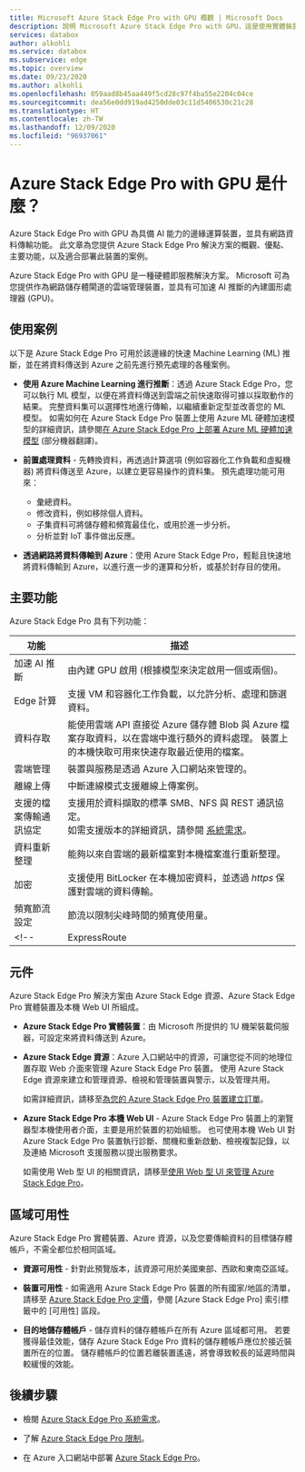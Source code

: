 ```yaml
---
title: Microsoft Azure Stack Edge Pro with GPU 概觀 | Microsoft Docs
description: 說明 Microsoft Azure Stack Edge Pro with GPU，這是使用實體裝置針對 Azure 進行網路型傳輸的儲存體解決方案。
services: databox
author: alkohli
ms.service: databox
ms.subservice: edge
ms.topic: overview
ms.date: 09/23/2020
ms.author: alkohli
ms.openlocfilehash: 059aad8b45aa449f5cd28c97f4ba55e2204c04ce
ms.sourcegitcommit: dea56e0dd919ad4250dde03c11d5406530c21c28
ms.translationtype: HT
ms.contentlocale: zh-TW
ms.lasthandoff: 12/09/2020
ms.locfileid: "96937061"
---
```

# <a name="what-is-azure-stack-edge-pro-with-gpu"></a>Azure Stack Edge Pro with GPU 是什麼？

Azure Stack Edge Pro with GPU 為具備 AI 能力的邊緣運算裝置，並具有網路資料傳輸功能。 此文章為您提供 Azure Stack Edge Pro 解決方案的概觀、優點、主要功能，以及適合部署此裝置的案例。

Azure Stack Edge Pro with GPU 是一種硬體即服務解決方案。 Microsoft 可為您提供作為網路儲存體閘道的雲端管理裝置，並具有可加速 AI 推斷的內建圖形處理器 (GPU)。 

## <a name="use-cases"></a>使用案例

以下是 Azure Stack Edge Pro 可用於該邊緣的快速 Machine Learning (ML) 推斷，並在將資料傳送到 Azure 之前先進行預先處理的各種案例。

- **使用 Azure Machine Learning 進行推斷**：透過 Azure Stack Edge Pro，您可以執行 ML 模型，以便在將資料傳送到雲端之前快速取得可據以採取動作的結果。 完整資料集可以選擇性地進行傳輸，以繼續重新定型並改善您的 ML 模型。 如需如何在 Azure Stack Edge Pro 裝置上使用 Azure ML 硬體加速模型的詳細資訊，請參閱[在 Azure Stack Edge Pro 上部署 Azure ML 硬體加速模型](../machine-learning/how-to-deploy-fpga-web-service.md#deploy-to-a-local-edge-server) \(部分機器翻譯\)。

- **前置處理資料** - 先轉換資料，再透過計算選項 (例如容器化工作負載和虛擬機器) 將資料傳送至 Azure，以建立更容易操作的資料集。 預先處理功能可用來： 

    - 彙總資料。
    - 修改資料，例如移除個人資料。
    - 子集資料可將儲存體和頻寬最佳化，或用於進一步分析。
    - 分析並對 IoT 事件做出反應。 

- **透過網路將資料傳輸到 Azure**：使用 Azure Stack Edge Pro，輕鬆且快速地將資料傳輸到 Azure，以進行進一步的運算和分析，或基於封存目的使用。 

## <a name="key-capabilities"></a>主要功能

Azure Stack Edge Pro 具有下列功能：

|功能 |描述  |
|---------|---------|
|加速 AI 推斷| 由內建 GPU 啟用 (根據模型來決定啟用一個或兩個)。|
|Edge 計算      |支援 VM 和容器化工作負載，以允許分析、處理和篩選資料。 |
|資料存取     | 能使用雲端 API 直接從 Azure 儲存體 Blob 與 Azure 檔案存取資料，以在雲端中進行額外的資料處理。 裝置上的本機快取可用來快速存取最近使用的檔案。|
|雲端管理     |裝置與服務是透過 Azure 入口網站來管理的。  |
|離線上傳     | 中斷連線模式支援離線上傳案例。|
|支援的檔案傳輸通訊協定      | 支援用於資料擷取的標準 SMB、NFS 與 REST 通訊協定。 <br> 如需支援版本的詳細資訊，請參閱 [ 系統需求](azure-stack-edge-system-requirements.md)。|
|資料重新整理     | 能夠以來自雲端的最新檔案對本機檔案進行重新整理。|
|加密    | 支援使用 BitLocker 在本機加密資料，並透過 *https* 保護對雲端的資料傳輸。|
|頻寬節流設定| 節流以限制尖峰時間的頻寬使用量。|
<!--|ExpressRoute | 透過 ExpressRoute 增加安全性。 使用對等互連組態，從本機裝置到雲端儲存體端點的流量會透過 ExpressRoute 傳輸。 如需詳細資訊，請參閱 [ExpressRoute 概觀](../expressroute/expressroute-introduction.md)。|-->

## <a name="components"></a>元件

Azure Stack Edge Pro 解決方案由 Azure Stack Edge 資源、Azure Stack Edge Pro 實體裝置及本機 Web UI 所組成。

* **Azure Stack Edge Pro 實體裝置**：由 Microsoft 所提供的 1U 機架裝載伺服器，可設定來將資料傳送到 Azure。
    
* **Azure Stack Edge 資源**：Azure 入口網站中的資源，可讓您從不同的地理位置存取 Web 介面來管理 Azure Stack Edge Pro 裝置。 使用 Azure Stack Edge 資源來建立和管理資源、檢視和管理裝置與警示，以及管理共用。  

    如需詳細資訊，請移至[為您的 Azure Stack Edge Pro 裝置建立訂單](azure-stack-edge-gpu-deploy-prep.md#create-a-new-resource)。

* **Azure Stack Edge Pro 本機 Web UI** - Azure Stack Edge Pro 裝置上的瀏覽器型本機使用者介面，主要是用於裝置的初始組態。 也可使用本機 Web UI 對 Azure Stack Edge Pro 裝置執行診斷、關機和重新啟動、檢視複製記錄，以及連絡 Microsoft 支援服務以提出服務要求。

    如需使用 Web 型 UI 的相關資訊，請移至[使用 Web 型 UI 來管理 Azure Stack Edge Pro](azure-stack-edge-manage-access-power-connectivity-mode.md)。

## <a name="region-availability"></a>區域可用性

Azure Stack Edge Pro 實體裝置、Azure 資源，以及您要傳輸資料的目標儲存體帳戶，不需全都位於相同區域。

- **資源可用性** - 針對此預覽版本，該資源可用於美國東部、西歐和東南亞區域。

- **裝置可用性** - 如需適用 Azure Stack Edge Pro 裝置的所有國家/地區的清單，請移至 [Azure Stack Edge Pro 定價](https://azure.microsoft.com/pricing/details/azure-stack/edge/#azureStackEdgePro)，參閱 [Azure Stack Edge Pro] 索引標籤中的 [可用性] 區段。
    
- **目的地儲存體帳戶** - 儲存資料的儲存體帳戶在所有 Azure 區域都可用。 若要獲得最佳效能，儲存 Azure Stack Edge Pro 資料的儲存體帳戶應位於接近裝置所在的位置。 儲存體帳戶的位置若離裝置遙遠，將會導致較長的延遲時間與較緩慢的效能。

## <a name="next-steps"></a>後續步驟

- 檢閱 [Azure Stack Edge Pro 系統需求](azure-stack-edge-gpu-system-requirements.md)。

- 了解 [Azure Stack Edge Pro 限制](azure-stack-edge-limits.md)。
- 在 Azure 入口網站中部署 [Azure Stack Edge Pro](azure-stack-edge-gpu-deploy-prep.md)。
